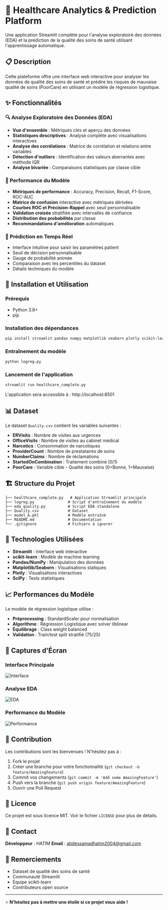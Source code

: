 # 🏥 Healthcare Analytics & Prediction Platform

Une application Streamlit complète pour l'analyse exploratoire des données (EDA) et la prédiction de la qualité des soins de santé utilisant l'apprentissage automatique.

## 📋 Description

Cette plateforme offre une interface web interactive pour analyser les données de qualité des soins de santé et prédire les risques de mauvaise qualité de soins (PoorCare) en utilisant un modèle de régression logistique.

## ✨ Fonctionnalités

### 🔍 Analyse Exploratoire des Données (EDA)
- **Vue d'ensemble** : Métriques clés et aperçu des données
- **Statistiques descriptives** : Analyse complète avec visualisations interactives
- **Analyse des corrélations** : Matrice de corrélation et relations entre variables
- **Détection d'outliers** : Identification des valeurs aberrantes avec méthode IQR
- **Analyse bivariée** : Comparaisons statistiques par classe cible

### 🎯 Performance du Modèle
- **Métriques de performance** : Accuracy, Precision, Recall, F1-Score, ROC-AUC
- **Matrice de confusion** interactive avec métriques dérivées
- **Courbes ROC et Précision-Rappel** avec seuil personnalisable
- **Validation croisée** stratifiée avec intervalles de confiance
- **Distribution des probabilités** par classe
- **Recommandations d'amélioration** automatiques

### 🔮 Prédiction en Temps Réel
- Interface intuitive pour saisir les paramètres patient
- Seuil de décision personnalisable
- Gauge de probabilité animée
- Comparaison avec les percentiles du dataset
- Détails techniques du modèle

## 🚀 Installation et Utilisation

### Prérequis
- Python 3.8+
- pip

### Installation des dépendances
```bash
pip install streamlit pandas numpy matplotlib seaborn plotly scikit-learn scipy
```

### Entraînement du modèle
```bash
python logreg.py
```

### Lancement de l'application
```bash
streamlit run healthcare_complete.py
```

L'application sera accessible à : http://localhost:8501

## 📊 Dataset

Le dataset `Quality.csv` contient les variables suivantes :

- **ERVisits** : Nombre de visites aux urgences
- **OfficeVisits** : Nombre de visites au cabinet médical  
- **Narcotics** : Consommation de narcotiques
- **ProviderCount** : Nombre de prestataires de soins
- **NumberClaims** : Nombre de réclamations
- **StartedOnCombination** : Traitement combiné (0/1)
- **PoorCare** : Variable cible - Qualité des soins (0=Bonne, 1=Mauvaise)

## 🏗️ Structure du Projet

```
├── healthcare_complete.py   # Application Streamlit principale
├── logreg.py               # Script d'entraînement du modèle
├── eda_quality.py          # Script EDA standalone  
├── Quality.csv             # Dataset
├── model_A.pkl             # Modèle entraîné
├── README.md               # Documentation
└── .gitignore              # Fichiers à ignorer
```

## 🔧 Technologies Utilisées

- **Streamlit** : Interface web interactive
- **scikit-learn** : Modèle de machine learning
- **Pandas/NumPy** : Manipulation des données
- **Matplotlib/Seaborn** : Visualisations statiques
- **Plotly** : Visualisations interactives
- **SciPy** : Tests statistiques

## 📈 Performances du Modèle

Le modèle de régression logistique utilise :
- **Préprocessing** : StandardScaler pour normalisation
- **Algorithme** : Régression Logistique avec solver liblinear
- **Équilibrage** : Class weight balanced
- **Validation** : Train/test split stratifié (75/25)

## 🎨 Captures d'Écran

### Interface Principale
![Interface](screenshots/interface.png)

### Analyse EDA
![EDA](screenshots/eda.png)

### Performance du Modèle
![Performance](screenshots/performance.png)

## 🤝 Contribution

Les contributions sont les bienvenues ! N'hésitez pas à :

1. Fork le projet
2. Créer une branche pour votre fonctionnalité (`git checkout -b feature/AmazingFeature`)
3. Commit vos changements (`git commit -m 'Add some AmazingFeature'`)
4. Push vers la branche (`git push origin feature/AmazingFeature`)
5. Ouvrir une Pull Request

## 📝 Licence

Ce projet est sous licence MIT. Voir le fichier `LICENSE` pour plus de détails.

## 📧 Contact

**Développeur** : HATIM
**Email** : abdessamadhatim2004@gmail.com

## 🙏 Remerciements

- Dataset de qualité des soins de santé
- Communauté Streamlit
- Équipe scikit-learn
- Contributeurs open source

---

⭐ **N'hésitez pas à mettre une étoile si ce projet vous aide !**